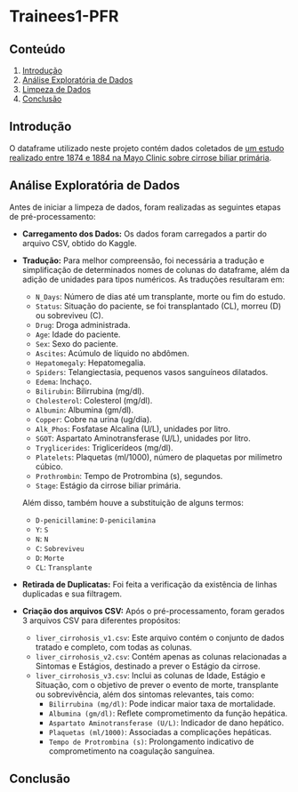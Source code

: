 # Trainees1-PFR

## Conteúdo
1. [Introdução](#introdução)
2. [Análise Exploratória de Dados](#análise-exploratória-de-dados)
3. [Limpeza de Dados](#limpeza-de-dados)
4. [Conclusão](#conclusão)

## Introdução
O dataframe utilizado neste projeto contém dados coletados de [um estudo realizado entre 1874 e 1884 na Mayo Clinic sobre cirrose biliar primária](https://www.kaggle.com/datasets/aadarshvelu/liver-cirrhosis-stage-classification).

## Análise Exploratória de Dados
Antes de iniciar a limpeza de dados, foram realizadas as seguintes etapas de pré-processamento:
- **Carregamento dos Dados:** Os dados foram carregados a partir do arquivo CSV, obtido do Kaggle.
- **Tradução:** Para melhor compreensão, foi necessária a tradução e simplificação de determinados nomes de colunas do dataframe, além da adição de unidades para tipos numéricos. As traduções resultaram em:
    - `N_Days`: Número de dias até um transplante, morte ou fim do estudo.
    - `Status`: Situação do paciente, se foi transplantado (CL), morreu (D) ou sobreviveu (C).
    - `Drug`: Droga administrada.
    - `Age`: Idade do paciente.
    - `Sex`: Sexo do paciente.
    - `Ascites`: Acúmulo de líquido no abdômen.
    - `Hepatomegaly`: Hepatomegalia.
    - `Spiders`: Telangiectasia, pequenos vasos sanguíneos dilatados.
    - `Edema`: Inchaço.
    - `Bilirubin`: Bilirrubina (mg/dl).
    - `Cholesterol`: Colesterol (mg/dl).
    - `Albumin`: Albumina (gm/dl).
    - `Copper`: Cobre na urina (ug/dia).
    - `Alk_Phos`: Fosfatase Alcalina (U/L), unidades por litro.
    - `SGOT`: Aspartato Aminotransferase (U/L), unidades por litro.
    - `Tryglicerides`: Triglicerídeos (mg/dl).
    - `Platelets`: Plaquetas (ml/1000), número de plaquetas por milímetro cúbico.
    - `Prothrombin`: Tempo de Protrombina (s), segundos.
    - `Stage`: Estágio da cirrose biliar primária.

    Além disso, também houve a substituição de alguns termos:
    - `D-penicillamine`: `D-penicilamina`
    - `Y`: `S`
    - `N`: `N`
    - `C`: `Sobreviveu`
    - `D`: `Morte`
    - `CL`: `Transplante`

- **Retirada de Duplicatas:** Foi feita a verificação da existência de linhas duplicadas e sua filtragem.

- **Criação dos arquivos CSV:** Após o pré-processamento, foram gerados 3 arquivos CSV para diferentes propósitos:
    - `liver_cirrohosis_v1.csv`: Este arquivo contém o conjunto de dados tratado e completo, com todas as colunas.
    - `liver_cirrohosis_v2.csv`: Contém apenas as colunas relacionadas a Sintomas e Estágios, destinado a prever o Estágio da cirrose.
    - `liver_cirrohosis_v3.csv`: Inclui as colunas de Idade, Estágio e Situação, com o objetivo de prever o evento de morte, transplante ou sobrevivência, além dos sintomas relevantes, tais como:
        - `Bilirrubina (mg/dl)`: Pode indicar maior taxa de mortalidade.
        - `Albumina (gm/dl)`: Reflete comprometimento da função hepática.
        - `Aspartato Aminotransferase (U/L)`: Indicador de dano hepático.
        - `Plaquetas (ml/1000)`: Associadas a complicações hepáticas.
        - `Tempo de Protrombina (s)`: Prolongamento indicativo de comprometimento na coagulação sanguínea.

## Conclusão

